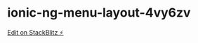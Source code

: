 # ionic-ng-menu-layout-4vy6zv

[Edit on StackBlitz ⚡️](https://stackblitz.com/edit/ionic-ng-menu-layout-4vy6zv)